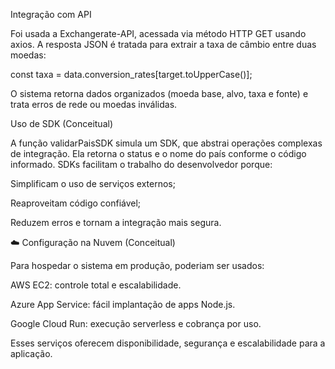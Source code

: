 Integração com API

Foi usada a Exchangerate-API, acessada via método HTTP GET usando axios.
A resposta JSON é tratada para extrair a taxa de câmbio entre duas moedas:

const taxa = data.conversion_rates[target.toUpperCase()];


O sistema retorna dados organizados (moeda base, alvo, taxa e fonte) e trata erros de rede ou moedas inválidas.

 Uso de SDK (Conceitual)

A função validarPaisSDK simula um SDK, que abstrai operações complexas de integração.
Ela retorna o status e o nome do país conforme o código informado.
SDKs facilitam o trabalho do desenvolvedor porque:

Simplificam o uso de serviços externos;

Reaproveitam código confiável;

Reduzem erros e tornam a integração mais segura.

☁️ Configuração na Nuvem (Conceitual)

Para hospedar o sistema em produção, poderiam ser usados:

AWS EC2: controle total e escalabilidade.

Azure App Service: fácil implantação de apps Node.js.

Google Cloud Run: execução serverless e cobrança por uso.

Esses serviços oferecem disponibilidade, segurança e escalabilidade para a aplicação.
